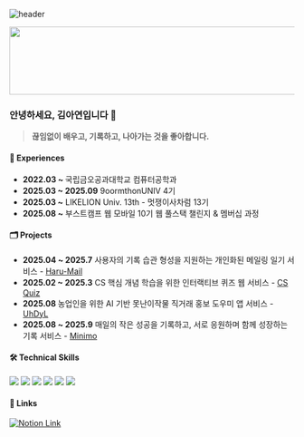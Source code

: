 ![header](https://capsule-render.vercel.app/api?type=waving&color=gradient&height=160&section=header&text=AYEON's%20GITHUB!&fontAlign=50&fontAlignY=70&fontSize=90&fontColor=000000)



<a href="https://www.gitanimals.org/en_US?utm_medium=image&utm_source=AYEOOON&utm_content=line">
  <img
    src="https://render.gitanimals.org/lines/AYEOOON?pet-id=689113433977578328"
    width="600"
    height="120"
  />
</a>
  

  
### 안녕하세요, 김아연입니다 🤠

> **끊임없이 배우고, 기록하고, 나아가는 것을 좋아합니다.**



#### 🏢 Experiences

<ul>
  <li>
    <b>2022.03 ~ </b>  국립금오공과대학교 컴퓨터공학과
  </li>
  <li>
    <b>2025.03 ~ 2025.09</b>  9oormthonUNIV 4기
  </li>
  <li>
    <b>2025.03 ~</b>  LIKELION Univ. 13th - 멋쟁이사차럼 13기
  </li>
  <li>
    <b>2025.08 ~</b>  부스트캠프 웹 모바일 10기 웹 풀스택 챌린지 & 멤버십 과정
  </li>
</ul>


#### 🗂️ Projects

<ul>
  <li>
    <b>2025.04 ~ 2025.7</b> 사용자의 기록 습관 형성을 지원하는 개인화된 메일링 일기 서비스 - <a href="https://github.com/Haru-Mail">Haru-Mail</a>
  </li>
  <li>
    <b>2025.02 ~ 2025.3</b> CS 핵심 개념 학습을 위한 인터랙티브 퀴즈 웹 서비스 - <a href="https://github.com/CSQuiz">CS Quiz</a>
  </li>
  <li>
    <b>2025.08 </b> 농업인을 위한 AI 기반 못난이작물 직거래 홍보 도우미 앱 서비스 - <a href="https://github.com/UhDyL/UhDyL-Backend">UhDyL</a>
  </li>
  <li>
    <b>2025.08 ~ 2025.9</b> 매일의 작은 성공을 기록하고, 서로 응원하며 함께 성장하는 기록 서비스 - <a href="https://github.com/9oormthon-univ/2025_SEASONTHON_TEAM_78_BE">Minimo</a>
  </li>
</ul>


#### 🛠️ Technical Skills
<img src="https://img.shields.io/badge/java-007396?style=for-the-badge&logo=java&logoColor=white"> <img src="https://img.shields.io/badge/mysql-4479A1?style=for-the-badge&logo=mysql&logoColor=white">
<img src="https://img.shields.io/badge/springboot-6DB33F?style=for-the-badge&logo=springboot&logoColor=white">
<img src="https://img.shields.io/badge/redis-FF4438?style=for-the-badge&logo=redis&logoColor=white">
<img src="https://img.shields.io/badge/caddy-1F88C0?style=for-the-badge&logo=caddy&logoColor=white">
<img src="https://img.shields.io/badge/amazonec2-FF9900?style=for-the-badge&logo=amazonec2&logoColor=white">  


#### 🔗 Links
<a href="https://www.notion.so/Backend-Study-Log-1fe574e30259802fa5cbf01f4471e354" target="_blank">
  <img src="https://img.shields.io/badge/notion-000000?style=for-the-badge&logo=notion&logoColor=white" alt="Notion Link">
</a>

